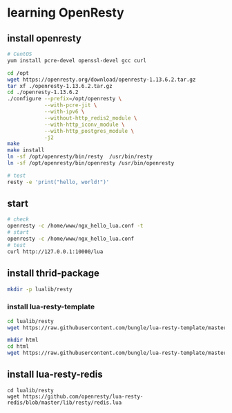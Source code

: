 # learning OpenResty

## install openresty

```bash
# CentOS
yum install pcre-devel openssl-devel gcc curl

cd /opt
wget https://openresty.org/download/openresty-1.13.6.2.tar.gz
tar xf ./openresty-1.13.6.2.tar.gz
cd ./openresty-1.13.6.2
./configure --prefix=/opt/openresty \
            --with-pcre-jit \
            --with-ipv6 \
            --without-http_redis2_module \
            --with-http_iconv_module \
            --with-http_postgres_module \
            -j2
make
make install
ln -sf /opt/openresty/bin/resty  /usr/bin/resty
ln -sf /opt/openresty/bin/openresty /usr/bin/openresty

# test
resty -e 'print("hello, world!")'
```

## start

```bash
# check
openresty -c /home/www/ngx_hello_lua.conf -t
# start
openresty -c /home/www/ngx_hello_lua.conf
# test
curl http://127.0.0.1:10000/lua
```

## install thrid-package

```bash
mkdir -p lualib/resty
```

### install lua-resty-template

```bash
cd lualib/resty
wget https://raw.githubusercontent.com/bungle/lua-resty-template/master/lib/resty/template.lua

mkdir html
cd html
wget https://raw.githubusercontent.com/bungle/lua-resty-template/master/lib/resty/template/html
```

## install lua-resty-redis

```
cd lualib/resty
wget https://github.com/openresty/lua-resty-redis/blob/master/lib/resty/redis.lua
```
